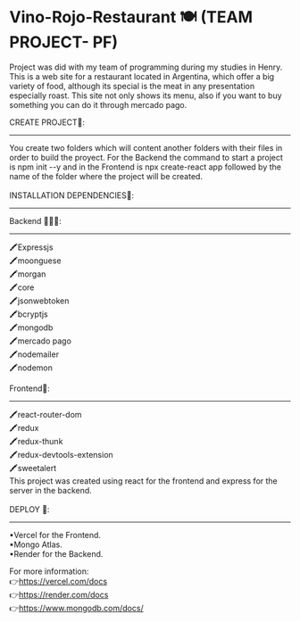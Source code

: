 # Vino-Rojo-Restaurant 🍽 (TEAM PROJECT- PF)

Project  was did  with  my team of programming during  my studies in Henry. This is a web site for a restaurant located in Argentina, which offer a big variety of food, although its special is the meat in any presentation especially roast. This site not only shows its menu, also if you want to buy something you can do it through mercado pago.

CREATE PROJECT🍴:
<hr>
You create two folders which will content another folders with their files in order to build the proyect. For the Backend the command to start a project is npm init --y and in the Frontend is npx create-react app followed by the name of the folder where the project will be created.
</br>
</br>
INSTALLATION DEPENDENCIES🔧:
<hr>

Backend 👨🏽‍🍳:
<hr>
🖍Expressjs
</br>
🖍moonguese
</br>
🖍morgan
</br>
🖍core
</br>
🖍jsonwebtoken
</br>
🖍bcryptjs
</br>
🖍mongodb
</br>
🖍mercado pago
</br>
🖍nodemailer
</br>
🖍nodemon
</br>


Frontend🧆:
<hr>
🖍react-router-dom
</br>
🖍redux
</br>
🖍redux-thunk
</br>
🖍redux-devtools-extension
</br>
🖍sweetalert
</br>
This project was created using react for the frontend and express for the server in the backend.
</br>
</br>
DEPLOY 🚀:
<hr>
▪Vercel for the Frontend.
</br>
▪Mongo Atlas.
</br>
▪Render for the Backend.

For more information:
</br>
👉https://vercel.com/docs
</br>
👉https://render.com/docs
</br>
👉https://www.mongodb.com/docs/
